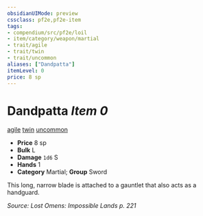 ```yaml
---
obsidianUIMode: preview
cssclass: pf2e,pf2e-item
tags:
- compendium/src/pf2e/loil
- item/category/weapon/martial
- trait/agile
- trait/twin
- trait/uncommon
aliases: ["Dandpatta"]
itemLevel: 0
price: 8 sp
---
```

# Dandpatta *Item 0*  
[agile](../../../rules/traits/agile.md)  [twin](../../../rules/traits/twin.md)  [uncommon](../../../rules/traits/uncommon.md)  

- **Price** 8 sp
- **Bulk** L
- **Damage** `1d6` S
- **Hands** 1
- **Category** Martial; **Group** Sword 

This long, narrow blade is attached to a gauntlet that also acts as a handguard.

*Source: Lost Omens: Impossible Lands p. 221*